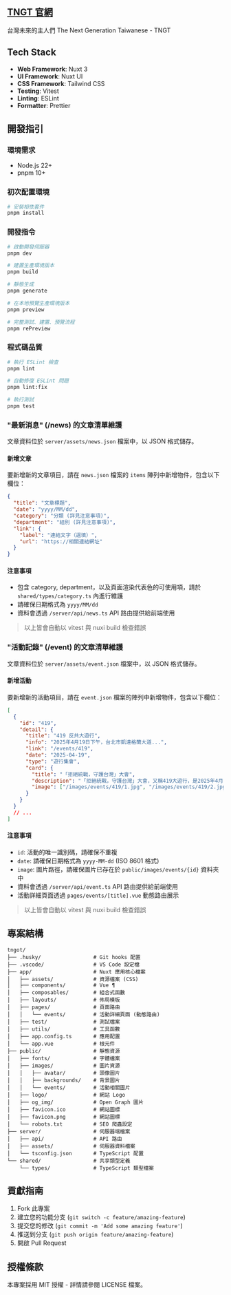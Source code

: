 ## [TNGT 官網](https://tngot.org)

台灣未來的主人們
The Next Generation Taiwanese - TNGT

## Tech Stack

- **Web Framework**: Nuxt 3
- **UI Framework**: Nuxt UI
- **CSS Framework**: Tailwind CSS
- **Testing**: Vitest
- **Linting**: ESLint
- **Formatter**: Prettier

## 開發指引

### 環境需求

- Node.js 22+
- pnpm 10+

### 初次配置環境

```bash
# 安裝相依套件
pnpm install
```

### 開發指令

```bash
# 啟動開發伺服器
pnpm dev

# 建置生產環境版本
pnpm build

# 靜態生成
pnpm generate

# 在本地預覽生產環境版本
pnpm preview

# 完整測試、建置、預覽流程
pnpm rePreview
```

### 程式碼品質

```bash
# 執行 ESLint 檢查
pnpm lint

# 自動修復 ESLint 問題
pnpm lint:fix

# 執行測試
pnpm test
```

### "最新消息" (/news) 的文章清單維護

文章資料位於 `server/assets/news.json` 檔案中，以 JSON 格式儲存。

#### 新增文章

要新增新的文章項目，請在 `news.json` 檔案的 `items` 陣列中新增物件，包含以下欄位：

```json
{
  "title": "文章標題",
  "date": "yyyy/MM/dd",
  "category": "分類 (詳見注意事項)",
  "department": "組別 (詳見注意事項)",
  "link": {
    "label": "連結文字（選填）",
    "url": "https://相關連結網址"
  }
}
```

#### 注意事項

- 包含 category, department，以及頁面渲染代表色的可使用項，請於 `shared/types/category.ts` 內進行維護
- 請確保日期格式為 `yyyy/MM/dd`
- 資料會透過 `/server/api/news.ts` API 路由提供給前端使用

> 以上皆會自動以 vitest 與 nuxi build 檢查錯誤

### "活動記錄" (/event) 的文章清單維護

文章資料位於 `server/assets/event.json` 檔案中，以 JSON 格式儲存。

#### 新增活動

要新增新的活動項目，請在 `event.json` 檔案的陣列中新增物件，包含以下欄位：

```json
[
  {
    "id": "419",
    "detail": {
      "title": "419 反共大遊行",
      "info": "2025年4月19日下午，台北市凱達格蘭大道...",
      "link": "/events/419",
      "date": "2025-04-19",
      "type": "遊行集會",
      "card": {
        "title": "「拒絕統戰，守護台灣」大會",
        "description": "「拒絕統戰，守護台灣」大會，又稱419大遊行，是2025年4月19日下午在台灣台北市凱達格蘭大道的大型集會遊行。該活動訴求為反對中國共產黨滲透及統戰、守護台灣的民主自由。",
        "image": ["/images/events/419/1.jpg", "/images/events/419/2.jpg"]
      }
    }
  }
  // ...
]
```

#### 注意事項

- `id`: 活動的唯一識別碼，請確保不重複
- `date`: 請確保日期格式為 `yyyy-MM-dd` (ISO 8601 格式)
- `image`: 圖片路徑，請確保圖片已存在於 `public/images/events/{id}` 資料夾中
- 資料會透過 `/server/api/event.ts` API 路由提供給前端使用
- 活動詳細頁面透過 `pages/events/[title].vue` 動態路由展示

> 以上皆會自動以 vitest 與 nuxi build 檢查錯誤

## 專案結構

```
tngot/
├── .husky/                 # Git hooks 配置
├── .vscode/                # VS Code 設定檔
├── app/                    # Nuxt 應用核心檔案
│   ├── assets/             # 資源檔案 (CSS)
│   ├── components/         # Vue ¶
│   ├── composables/        # 組合式函數
│   ├── layouts/            # 佈局模板
│   ├── pages/              # 頁面路由
│   │   └── events/         # 活動詳細頁面 (動態路由)
│   ├── test/               # 測試檔案
│   ├── utils/              # 工具函數
│   ├── app.config.ts       # 應用配置
│   └── app.vue             # 根元件
├── public/                 # 靜態資源
│   ├── fonts/              # 字體檔案
│   ├── images/             # 圖片資源
│   │   ├── avatar/         # 頭像圖片
│   │   ├── backgrounds/    # 背景圖片
│   │   └── events/         # 活動相關圖片
│   ├── logo/               # 網站 Logo
│   ├── og_img/             # Open Graph 圖片
│   ├── favicon.ico         # 網站圖標
│   ├── favicon.png         # 網站圖標
│   └── robots.txt          # SEO 爬蟲設定
├── server/                 # 伺服器端檔案
│   ├── api/                # API 路由
│   ├── assets/             # 伺服器資料檔案
│   └── tsconfig.json       # TypeScript 配置
└── shared/                 # 共享類型定義
    └── types/              # TypeScript 類型檔案
```

## 貢獻指南

1. Fork 此專案
2. 建立您的功能分支 (`git switch -c feature/amazing-feature`)
3. 提交您的修改 (`git commit -m 'Add some amazing feature'`)
4. 推送到分支 (`git push origin feature/amazing-feature`)
5. 開啟 Pull Request

## 授權條款

本專案採用 MIT 授權 - 詳情請參閱 LICENSE 檔案。
